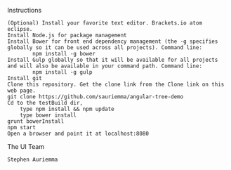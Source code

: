 
Instructions

    (Optional) Install your favorite text editor. Brackets.io atom eclipse.
    Install Node.js for package management
    Install Bower for front end dependency management (the -g specifies globally so it can be used across all projects). Command line:
            npm install -g bower
    Install Gulp globally so that it will be available for all projects and will also be available in your command path. Command line:
            npm install -g gulp
    Install git
    Clone this repository. Get the clone link from the Clone link on this web page.
    git clone https://github.com/sauriemma/angular-tree-demo
    Cd to the testBuild dir, 
        type npm install && npm update
        type bower install
    grunt bowerInstall
    npm start
    Open a browser and point it at localhost:8080

The UI Team

    Stephen Auriemma